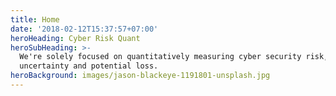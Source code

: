 ```yaml
---
title: Home
date: '2018-02-12T15:37:57+07:00'
heroHeading: Cyber Risk Quant
heroSubHeading: >-
  We're solely focused on quantitatively measuring cyber security risk,
  uncertainty and potential loss.
heroBackground: images/jason-blackeye-1191801-unsplash.jpg
---
```

